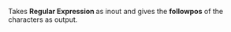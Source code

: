 Takes <strong>Regular Expression </strong> as inout and gives the <strong>followpos</strong> of the characters as output.
